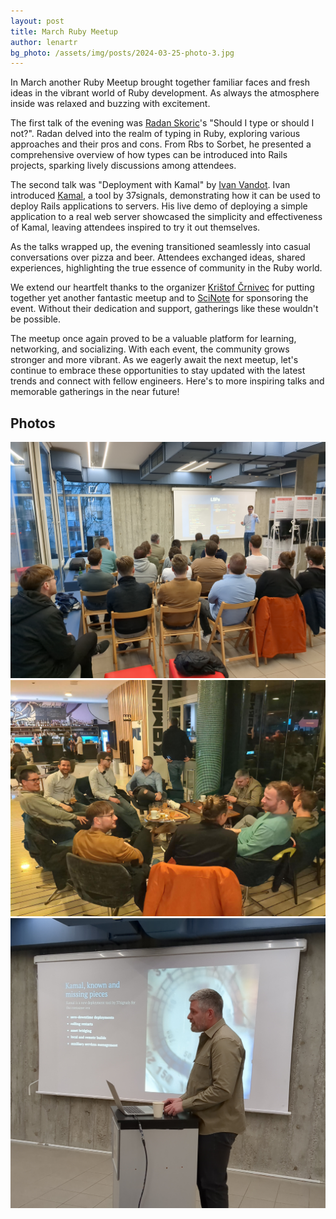 ```yaml
---
layout: post
title: March Ruby Meetup
author: lenartr
bg_photo: /assets/img/posts/2024-03-25-photo-3.jpg
---
```


In March another Ruby Meetup brought together familiar faces and fresh ideas in the vibrant world of Ruby development. As always the atmosphere inside was relaxed and buzzing with excitement.

The first talk of the evening was [Radan Skoric]'s "Should I type or should I not?". Radan delved into the realm of typing in Ruby, exploring various approaches and their pros and cons. From Rbs to Sorbet, he presented a comprehensive overview of how types can be introduced into Rails projects, sparking lively discussions among attendees.

The second talk was "Deployment with Kamal" by [Ivan Vandot]. Ivan introduced [Kamal], a tool by 37signals, demonstrating how it can be used to deploy Rails applications to servers. His live demo of deploying a simple application to a real web server showcased the simplicity and effectiveness of Kamal, leaving attendees inspired to try it out themselves.

As the talks wrapped up, the evening transitioned seamlessly into casual conversations over pizza and beer. Attendees exchanged ideas, shared experiences, highlighting the true essence of community in the Ruby world.

We extend our heartfelt thanks to the organizer [Krištof Črnivec] for putting together yet another fantastic meetup and to [SciNote] for sponsoring the event. Without their dedication and support, gatherings like these wouldn't be possible.

The meetup once again proved to be a valuable platform for learning, networking, and socializing. With each event, the community grows stronger and more vibrant. As we eagerly await the next meetup, let's continue to embrace these opportunities to stay updated with the latest trends and connect with fellow engineers. Here's to more inspiring talks and memorable gatherings in the near future!

## Photos

<div class="gallery">
  <a href="/assets/img/posts/2024-03-25-photo-1.jpg" target="_blank" >
    <img src="/assets/img/posts/2024-03-25-photo-1.jpg" alt="Talk about types by Radan Skoric">
  </a>
  <a href="/assets/img/posts/2024-03-25-photo-3.jpg" target="_blank" >
    <img src="/assets/img/posts/2024-03-25-photo-3.jpg" alt="Attendees of Ruby Meetup March 2024 Ljubljana">
  </a>
  <a href="/assets/img/posts/2024-03-25-photo-2.jpg" target="_blank" >
    <img src="/assets/img/posts/2024-03-25-photo-2.jpg" alt="Ivan Vandot on Kamal">
  </a>
</div>

[SciNote]: https://www.scinote.net/
[Krištof Črnivec]: https://www.linkedin.com/in/kristof-crnivec
[Radan Skoric]: https://radanskoric.com/
[Ivan Vandot]: https://linkedin.com/in/ivandot
[Kamal]: https://kamal-deploy.org/
